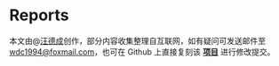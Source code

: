 # Reports

本文由@[汪德成](https://github.com/wdc596933938)创作，部分内容收集整理自互联网，如有疑问可发送邮件至 <wdc1994@foxmail.com>，也可在 Github 上直接复刻该 [__项目__](https://github.com/wdc596933938/Reports) 进行修改提交。

